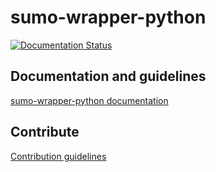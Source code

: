 # sumo-wrapper-python

[![Documentation Status](https://readthedocs.org/projects/sumo-wrapper-python/badge/?version=latest)](https://sumo-wrapper-python.readthedocs.io/en/latest/?badge=latest)

## Documentation and guidelines
[sumo-wrapper-python documentation](https://sumo-wrapper-python.readthedocs.io/en/latest/)

## Contribute
[Contribution guidelines](./CONTRIBUTING.md)

